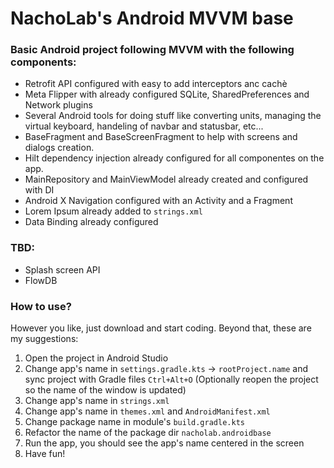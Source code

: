 # NachoLab's Android MVVM base

### Basic Android project following MVVM with the following components:

- Retrofit API configured with easy to add interceptors anc cachè
- Meta Flipper with already configured SQLite, SharedPreferences and Network plugins
- Several Android tools for doing stuff like converting units, managing the virtual keyboard, handeling of navbar and statusbar, etc...
- BaseFragment and BaseScreenFragment to help with screens and dialogs creation.
- Hilt dependency injection already configured for all componentes on the app.
- MainRepository and MainViewModel already created and configured with DI
- Android X Navigation configured with an Activity and a Fragment
- Lorem Ipsum already added to `strings.xml`
- Data Binding already configured

### TBD:
- Splash screen API
- FlowDB

### How to use?

However you like, just download and start coding. Beyond that, these are my suggestions:

1. Open the project in Android Studio
2. Change app's name in `settings.gradle.kts` -> `rootProject.name` and sync project with Gradle files `Ctrl+Alt+O` (Optionally reopen the project so the name of the window is updated)
3. Change app's name in `strings.xml`
4. Change app's name in `themes.xml` and `AndroidManifest.xml`
5. Change package name in module's `build.gradle.kts`
6. Refactor the name of the package dir `nacholab.androidbase`
7. Run the app, you should see the app's name centered in the screen
8. Have fun!

